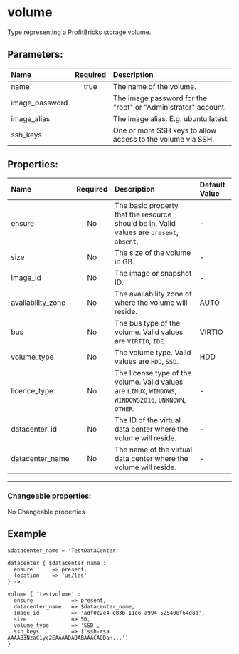 # volume

Type representing a ProfitBricks storage volume.

## Parameters:

| Name | Required | Description |
| :--- | :-: | :--- |
| name | true | The name of the volume.   |
| image_password |  | The image password for the "root" or "Administrator" account.   |
| image_alias |  | The image alias. E.g. ubuntu:latest   |
| ssh_keys |  | One or more SSH keys to allow access to the volume via SSH.   |

## Properties:

| Name | Required | Description | Default Value |
| :--- | :-: | :--- | :--- |
| ensure | No | The basic property that the resource should be in.  Valid values are `present`, `absent`.  | - |
| size | No | The size of the volume in GB.   | - |
| image_id | No | The image or snapshot ID.   | - |
| availability_zone | No | The availability zone of where the volume will reside.   | AUTO |
| bus | No | The bus type of the volume.  Valid values are `VIRTIO`, `IDE`.  | VIRTIO |
| volume_type | No | The volume type.  Valid values are `HDD`, `SSD`.  | HDD |
| licence_type | No | The license type of the volume.  Valid values are `LINUX`, `WINDOWS`, `WINDOWS2016`, `UNKNOWN`, `OTHER`.  | - |
| datacenter_id | No | The ID of the virtual data center where the volume will reside.   | - |
| datacenter_name | No | The name of the virtual data center where the volume will reside.   | - |
***


### Changeable properties:

No Changeable properties


## Example

```text
$datacenter_name = 'TestDataCenter'

datacenter { $datacenter_name :
  ensure      => present,
  location    => 'us/las'
} ->

volume { 'testvolume' :
  ensure            => present,
  datacenter_name   => $datacenter_name,
  image_id          => 'adf0c2e4-e83b-11e6-a994-525400f64d8d',
  size              => 50,
  volume_type       => 'SSD',
  ssh_keys          => ['ssh-rsa AAAAB3NzaC1yc2EAAAADAQABAAACAQDaH...']
}

```
